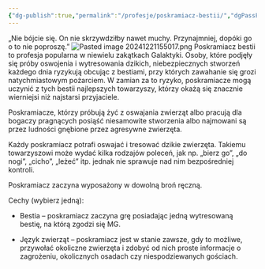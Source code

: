 ```yaml
---
{"dg-publish":true,"permalink":"/profesje/poskramiacz-bestii/","dgPassFrontmatter":true}
---
```


„Nie bójcie się. On nie skrzywdziłby nawet muchy. Przynajmniej, dopóki go o to nie poproszę.”
![Pasted image 20241221155017.png](/img/user/Obrazy/Pasted%20image%2020241221155017.png)
Poskramiacz bestii to profesja popularna w niewielu zakątkach Galaktyki. Osoby, które podjęły się próby oswojenia i wytresowania dzikich, niebezpiecznych stworzeń każdego dnia ryzykują obcując z bestiami, przy których zawahanie się grozi natychmiastowym pożarciem. W zamian za to ryzyko, poskramiacze mogą uczynić z tych bestii najlepszych towarzyszy, którzy okażą się znacznie wierniejsi niż najstarsi przyjaciele.

Poskramiacze, którzy próbują żyć z oswajania zwierząt albo pracują dla bogaczy pragnących posiąść niesamowite stworzenia albo najmowani są przez ludności gnębione przez agresywne zwierzęta.

  

Każdy poskramiacz potrafi oswajać i tresować dzikie zwierzęta. Takiemu towarzyszowi może wydać kilka rodzajów poleceń, jak np. „bierz go”, „do nogi”, „cicho”, „leżeć” itp. jednak nie sprawuje nad nim bezpośredniej kontroli.

Poskramiacz zaczyna wyposażony w dowolną broń ręczną.

Cechy (wybierz jedną):

- Bestia – poskramiacz zaczyna grę posiadając jedną wytresowaną bestię, na którą zgodzi się MG.

- Język zwierząt – poskramiacz jest w stanie zawsze, gdy to możliwe, przywołać okoliczne zwierzęta i zdobyć od nich proste informacje o zagrożeniu, okolicznych osadach czy niespodziewanych gościach.